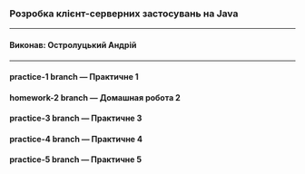 ### Розробка клієнт-серверних застосувань на Java
---
#### Виконав: Остролуцький Андрій
---
#### practice-1 branch — Практичне 1
#### homework-2 branch — Домашная робота 2
#### practice-3 branch — Практичне 3
#### practice-4 branch — Практичне 4
#### practice-5 branch — Практичне 5
